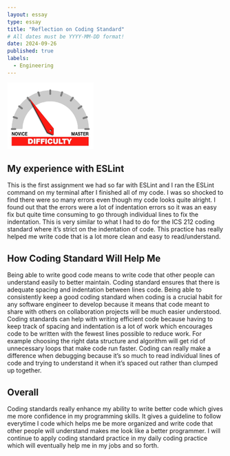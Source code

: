 ```yaml
---
layout: essay
type: essay
title: "Reflection on Coding Standard"
# All dates must be YYYY-MM-DD format!
date: 2024-09-26
published: true
labels:
  - Engineering
---
```


<img width="200px" class="rounded float-start pe-4" src="../img/difficulty/degree_difficulty.jpg">

## My experience with ESLint

This is the first assignment we had so far with ESLint and I ran the ESLint command on my terminal after I finished all of my code. I was so shocked to find there were so many errors even though my code looks quite alright. I found out that the errors were a lot of indentation errors so it was an easy fix but quite time consuming to go through individual lines to fix the indentation. This is very similar to what I had to do for the ICS 212 coding standard where it’s strict on the indentation of code. This practice has really helped me write code that is a lot more clean and easy to read/understand.

## How Coding Standard Will Help Me

Being able to write good code means to write code that other people can understand easily to better maintain. Coding standard ensures that there is adequate spacing and indentation between lines code. Being able to consistently keep a good coding standard when coding is a crucial habit for any software engineer to develop because it means that code meant to share with others on collaboration projects will be much easier understood. Coding standards can help with writing efficient code because having to keep track of spacing and indentation is a lot of work which encourages code to be written with the fewest lines possible to reduce work. For example choosing the right data structure and algorithm will get rid of unnecessary loops that make code run faster. Coding can really make a difference when debugging because it’s so much to read individual lines of code and trying to understand it when it’s spaced out rather than clumped up together. 

## Overall

Coding standards really enhance my ability to write better code which gives me more confidence in my programming skills. It gives a guideline to follow everytime I code which helps me be more organized and write code that other people will understand makes me look like a better programmer. I will continue to apply coding standard practice in my daily coding practice which will eventually help me in my jobs and so forth. 


